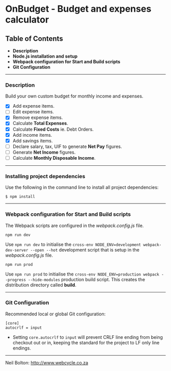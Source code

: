 # OnBudget - Budget and expenses calculator

## Table of Contents

* **Description**
* **Node.js installation and setup**
* **Webpack configuration for Start and Build scripts**
* **Git Configuration**


***

### Description

Build your own custom budget for monthly income and expenses.

- [x] Add expense items.
- [ ] Edit expense items.
- [x] Remove expense items.
- [x] Calculate **Total Expenses**.
- [x] Calculate **Fixed Costs** ie. Debt Orders.
- [x] Add income items.
- [x] Add savings items.
- [ ] Declare salary, tax, UIF to generate **Net Pay** figures.
- [ ] Generate **Net Income** figures.
- [ ] Calculate **Monthly Disposable Income**.

***

### Installing project dependencies

Use the following in the command line to install all project dependencies:

```
$ npm install
```

***

### Webpack configuration for Start and Build scripts

The Webpack scripts are configured in the *webpack.config.js* file.

```
npm run dev
```
Use `npm run dev` to initialise the `cross-env NODE_ENV=development webpack-dev-server --open --hot` development script that is setup in the *webpack.config.js* file.

```
npm run prod
```
Use `npm run prod` to initialise the `cross-env NODE_ENV=production webpack --progress --hide-modules` production build script. This creates the distribution directory called **build**.

***

### Git Configuration

Recommended local or global Git configuration:

```
[core]
autocrlf = input
```

- Setting `core.autocrlf` to `input` will prevent CRLF line ending from being checkout out or in, keeping the standard for the project to LF only line endings.

***

Neil Bolton: http://www.webcycle.co.za
